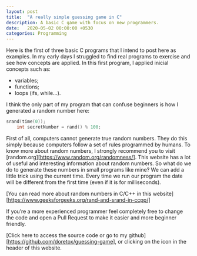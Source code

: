 ```yaml
---
layout: post
title:  "A really simple guessing game in C"
description: A basic C game with focus on new programmers.
date:   2020-05-02 00:00:00 +0530
categories: Programming
---
```


Here is the first of three basic C programs that I intend to post here as examples. In my early days I struggled to find real programs to exercise and see how concepts are applied.
In this first program, I applied inicial concepts such as:

- variables;
- functions;
- loops (ifs, while...).

I think the only part of my program that can confuse beginners is how I generated a random number here:

```C
srand(time(0));
	int secretNumber = rand() % 100;
```

First of all, computers cannot generate true random numbers. They do this simply because computers follow a set of rules programmed by humans. To know more about random numbers, I strongly recommend you to visit [random.org][https://www.random.org/randomness/]. This website has a lot of useful and interesting information about random numbers.
So what do we do to generate these numbers in small programs like mine? We can add a little trick using the current time. Every time we run our program the date will be different from the first time (even if it is for milliseconds).

[You can read more about random numbers in C/C++ in this website] [https://www.geeksforgeeks.org/rand-and-srand-in-ccpp/]

If you’re a more experienced programmer feel completely free to change the code and open a Pull Request to make it easier and more beginner friendly. 

[Click here to access the source code or go to my github] [https://github.com/doretox/guessing-game], or clicking on the icon in the header of this website. 
